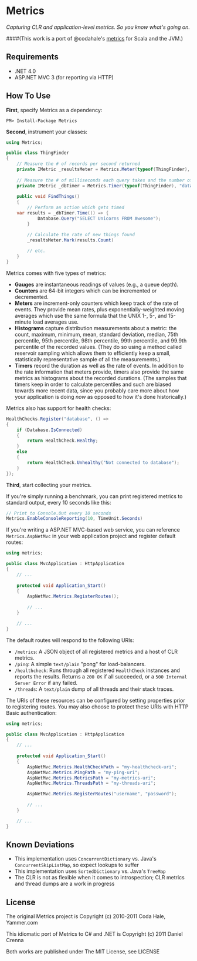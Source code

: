 Metrics
=======

*Capturing CLR and application-level metrics. So you know what's going on.*

####(This work is a port of @codahale's [metrics](http://github.com/codahale/metrics) for Scala and the JVM.)

Requirements
------------
* .NET 4.0
* ASP.NET MVC 3 (for reporting via HTTP)

How To Use
----------
**First**, specify Metrics as a dependency:

    PM> Install-Package Metrics

**Second**, instrument your classes:

```csharp
using Metrics;

public class ThingFinder
{
    // Measure the # of records per second returned
    private IMetric _resultsMeter = Metrics.Meter(typeof(ThingFinder), "results", TimeUnit.Seconds)
  
    // Measure the # of milliseconds each query takes and the number of queries per second being performed
    private IMetric _dbTimer = Metrics.Timer(typeof(ThingFinder), "database", TimeUnit.Milliseconds, TimeUnit.Seconds)
  
    public void FindThings()
    {
        // Perform an action which gets timed
	var results = _dbTimer.Time(() => {                            
            Database.Query("SELECT Unicorns FROM Awesome");
        }

        // Calculate the rate of new things found
        _resultsMeter.Mark(results.Count)                
	
        // etc.
    }
}
```

Metrics comes with five types of metrics:

* **Gauges** are instantaneous readings of values (e.g., a queue depth).
* **Counters** are 64-bit integers which can be incremented or decremented.
* **Meters** are increment-only counters which keep track of the rate of events.
  They provide mean rates, plus exponentially-weighted moving averages which
  use the same formula that the UNIX 1-, 5-, and 15-minute load averages use.
* **Histograms** capture distribution measurements about a metric: the count,
  maximum, minimum, mean, standard deviation, median, 75th percentile, 95th
  percentile, 98th percentile, 99th percentile, and 99.9th percentile of the
  recorded values. (They do so using a method called reservoir sampling which
  allows them to efficiently keep a small, statistically representative sample
  of all the measurements.)
* **Timers** record the duration as well as the rate of events. In addition to
  the rate information that meters provide, timers also provide the same metrics
  as histograms about the recorded durations. (The samples that timers keep in
  order to calculate percentiles and such are biased towards more recent data,
  since you probably care more about how your application is doing *now* as
  opposed to how it's done historically.)

Metrics also has support for health checks:
```csharp
HealthChecks.Register("database", () =>
{
    if (Database.IsConnected)
    {
        return HealthCheck.Healthy;
    }
    else
    {
        return HealthCheck.Unhealthy("Not connected to database");
    }
});
```

**Third**, start collecting your metrics.

If you're simply running a benchmark, you can print registered metrics to 
standard output, every 10 seconds like this:

```csharp
// Print to Console.Out every 10 seconds
Metrics.EnableConsoleReporting(10, TimeUnit.Seconds) 
```

If you're writing a ASP.NET MVC-based web service, you can reference `Metrics.AspNetMvc` in
your web application project and register default routes:

```csharp
using metrics;

public class MvcApplication : HttpApplication
{
	// ...
	
	protected void Application_Start()
	{
		AspNetMvc.Metrics.RegisterRoutes();
		
		// ...            
	}

	// ...
}
```
    
The default routes will respond to the following URIs:

* `/metrics`: A JSON object of all registered metrics and a host of CLR metrics.
* `/ping`: A simple `text/plain` "pong" for load-balancers.
* `/healthcheck`: Runs through all registered `HealthCheck` instances and reports the results. Returns a `200 OK` if all succeeded, or a `500 Internal Server Error` if any failed.
* `/threads`: A `text/plain` dump of all threads and their stack traces.

The URIs of these resources can be configured by setting properties prior to registering routes.
You may also choose to protect these URIs with HTTP Basic authentication:

```csharp
using metrics;

public class MvcApplication : HttpApplication
{
	// ...
	
	protected void Application_Start()
	{
		AspNetMvc.Metrics.HealthCheckPath = "my-healthcheck-uri";
		AspNetMvc.Metrics.PingPath = "my-ping-uri";
		AspNetMvc.Metrics.MetricsPath = "my-metrics-uri";
		AspNetMvc.Metrics.ThreadsPath = "my-threads-uri";

		AspNetMvc.Metrics.RegisterRoutes("username", "password");
		
		// ...            
	}

	// ...
}
```

Known Deviations
----------------
* This implementation uses `ConcurrentDictionary` vs. Java's `ConcurrentSkipListMap`, so expect lookups to suffer
* This implementation uses `SortedDictionary` vs. Java's `TreeMap`
* The CLR is not as flexible when it comes to introspection; CLR metrics and thread dumps are a work in progress
		
License
-------
The original Metrics project is Copyright (c) 2010-2011 Coda Hale, Yammer.com

This idiomatic port of Metrics to C# and .NET is Copyright (c) 2011 Daniel Crenna

Both works are published under The MIT License, see LICENSE